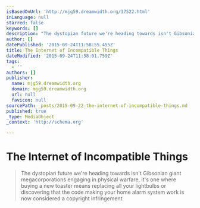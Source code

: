 ```yaml
---
isBasedOnUrl: 'http://mjg59.dreamwidth.org/37522.html'
inLanguage: null
starred: false
keywords: []
description: "The dystopian future we're heading towards isn't Gibsonian giant megacorporations engaging in physical warfare, it's one where buying a new toaster means replacing all your lightbulbs or discovering that the code making your home alarm system work is now considered a copyright infringement"
author: []
datePublished: '2015-09-24T11:58:55.455Z'
title: The Internet of Incompatible Things
dateModified: '2015-09-24T11:58:01.759Z'
tags:
  - ''
authors: []
publisher:
  name: mjg59.dreamwidth.org
  domain: mjg59.dreamwidth.org
  url: null
  favicon: null
sourcePath: _posts/2015-09-22-the-internet-of-incompatible-things.md
published: true
_type: MediaObject
_context: 'http://schema.org'

---
```

# The Internet of Incompatible Things

> The dystopian future we're heading towards isn't Gibsonian giant megacorporations engaging in physical warfare, it's one where buying a new toaster means replacing all your lightbulbs or discovering that the code making your home alarm system work is now considered a copyright infringement